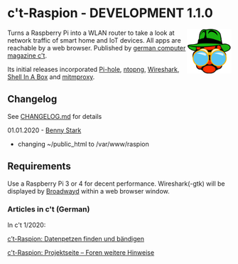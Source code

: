 # c't-Raspion - DEVELOPMENT 1.1.0

<img src="files/logo.png" alt="drawing" width="100" align="right">Turns a Raspberry Pi into a WLAN router to take a look at network traffic of smart home and IoT devices. All apps are reachable by a web browser. Published by [german computer magazine c't](https://ct.de/).

Its initial releases incorporated [Pi-hole](https://pi-hole.net/), [ntopng](https://www.ntop.org/products/traffic-analysis/ntop/), [Wireshark](https://www.wireshark.org/), [Shell In A Box](https://github.com/shellinabox/shellinabox) and [mitmproxy](https://mitmproxy.org/).

## Changelog
See [CHANGELOG.md](CHANGELOG.md) for details

01.01.2020 - [Benny Stark](https://github.com/Diggen85)
  - changing ~/public_html to /var/www/raspion

## Requirements

Use a Raspberry Pi 3 or 4 for decent performance. Wireshark(-gtk) will be displayed by [Broadwayd](https://developer.gnome.org/gtk3/stable/broadwayd.html) within a web browser window.

### Articles in c't (German)

In c't 1/2020:

[c’t-Raspion: Datenpetzen finden und bändigen](https://ct.de/-2805710)

[c't-Raspion: Projektseite – Foren weitere Hinweise](https://www.heise.de/ct/artikel/c-t-Raspion-Projektseite-4606645.html)
